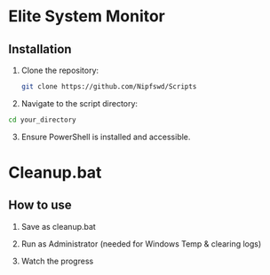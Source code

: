 # Elite System Monitor

## Installation
1. Clone the repository:
   ```sh
   git clone https://github.com/Nipfswd/Scripts
2. Navigate to the script directory:
```sh
cd your_directory
```
3. Ensure PowerShell is installed and accessible.

# Cleanup.bat

## How to use

1. Save as cleanup.bat

2. Run as Administrator (needed for Windows Temp & clearing logs)

3. Watch the progress
